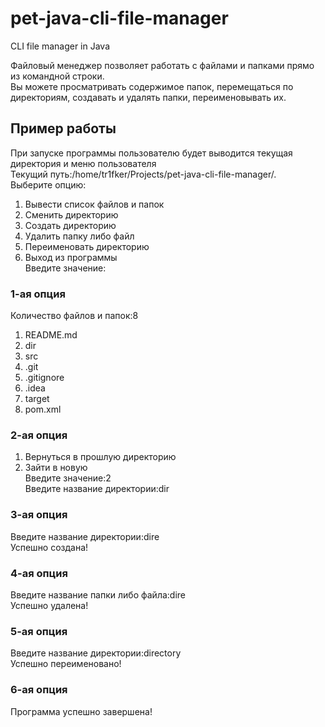 # pet-java-cli-file-manager
CLI file manager in Java

Файловый менеджер позволяет работать с файлами и папками прямо из командной строки.  
Вы можете просматривать содержимое папок, перемещаться по директориям, создавать и удалять папки, переименовывать их.  

## Пример работы
При запуске программы пользователю будет выводится текущая директория и меню пользователя  
Текущий путь:/home/tr1fker/Projects/pet-java-cli-file-manager/.  
Выберите опцию:  
1. Вывести список файлов и папок  
2. Сменить директорию  
3. Создать директорию  
4. Удалить папку либо файл  
5. Переименовать директорию  
6. Выход из программы  
Введите значение:  

### 1-ая опция
Количество файлов и папок:8  
1. README.md  
2. dir  
3. src  
4. .git  
5. .gitignore  
6. .idea  
7. target  
8. pom.xml  

### 2-ая опция
1. Вернуться в прошлую директорию  
2. Зайти в новую  
Введите значение:2  
Введите название директории:dir  

### 3-ая опция
Введите название директории:dire  
Успешно создана!  

### 4-ая опция
Введите название папки либо файла:dire  
Успешно удалена!  

### 5-ая опция
Введите название директории:directory  
Успешно переименовано!  

### 6-ая опция
Программа успешно завершена!  

